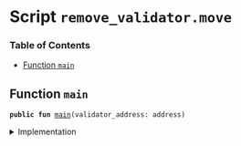 
<a name="SCRIPT"></a>

# Script `remove_validator.move`

### Table of Contents

-  [Function `main`](#SCRIPT_main)



<a name="SCRIPT_main"></a>

## Function `main`



<pre><code><b>public</b> <b>fun</b> <a href="#SCRIPT_main">main</a>(validator_address: address)
</code></pre>



<details>
<summary>Implementation</summary>


<pre><code><b>fun</b> <a href="#SCRIPT_main">main</a>(validator_address: address) {
    <a href="../../modules/doc/LibraSystem.md#0x0_LibraSystem_remove_validator">LibraSystem::remove_validator</a>(validator_address);
}
</code></pre>



</details>
